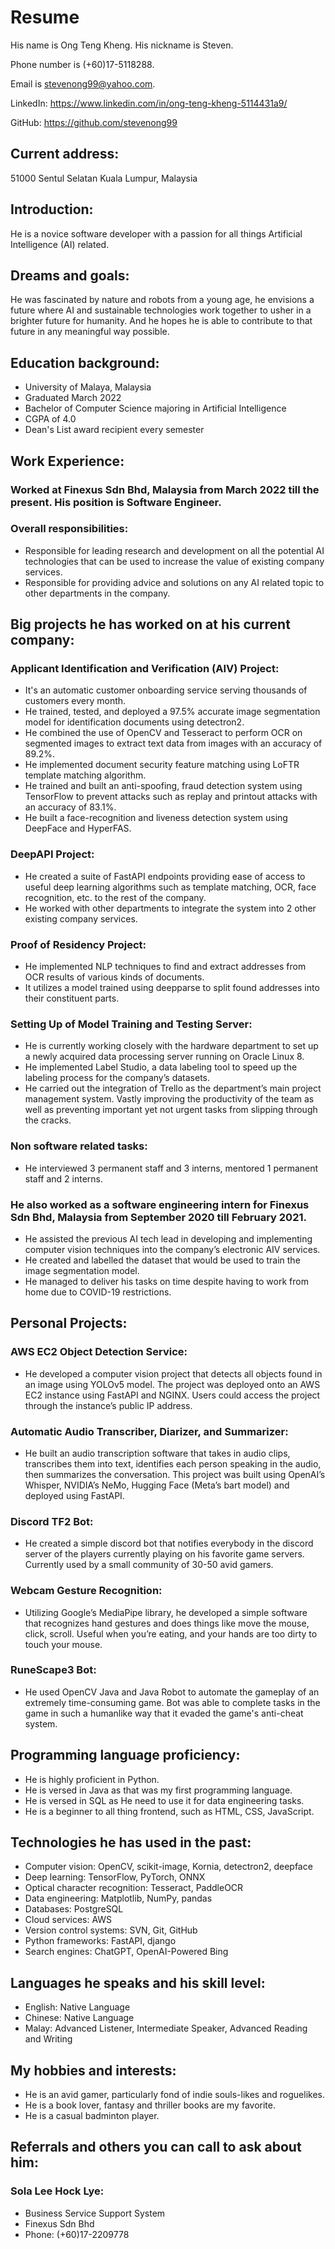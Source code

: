 # Resume
His name is Ong Teng Kheng. His nickname is Steven. 

Phone number is (+60)17-5118288.

Email is stevenong99@yahoo.com.

LinkedIn: https://www.linkedin.com/in/ong-teng-kheng-5114431a9/

GitHub: https://github.com/stevenong99


## Current address:
51000 Sentul Selatan
Kuala Lumpur, Malaysia

## Introduction:
He is a novice software developer with a passion for all things Artificial Intelligence (AI) related. 

## Dreams and goals:
He was fascinated by nature and robots from a young age, he envisions a future where AI and sustainable technologies work together to usher in a brighter future for humanity. And he hopes he is able to contribute to that future in any meaningful way possible. 

## Education background:
- University of Malaya, Malaysia	
- Graduated March 2022
- Bachelor of Computer Science majoring in Artificial Intelligence
- CGPA of 4.0
- Dean's List award recipient every semester
	
## Work Experience:
### Worked at Finexus Sdn Bhd, Malaysia	from March 2022 till the present. His position is Software Engineer.	
### Overall responsibilities:
- Responsible for leading research and development on all the potential AI technologies that can be used to increase the value of existing company services.
- Responsible for providing advice and solutions on any AI related topic to other departments in the company.

## Big projects he has worked on at his current company:
### Applicant Identification and Verification (AIV) Project:
- It's an automatic customer onboarding service serving thousands of customers every month.
- He trained, tested, and deployed a 97.5% accurate image segmentation model for identification documents using detectron2.
- He combined the use of OpenCV and Tesseract to perform OCR on segmented images to extract text data from images with an accuracy of 89.2%.
- He implemented document security feature matching using LoFTR template matching algorithm.
- He trained and built an anti-spoofing, fraud detection system using TensorFlow to prevent attacks such as replay and printout attacks with an accuracy of 83.1%.
- He built a face-recognition and liveness detection system using DeepFace and HyperFAS.
 
### DeepAPI Project:
- He created a suite of FastAPI endpoints providing ease of access to useful deep learning algorithms such as template matching, OCR, face recognition, etc. to the rest of the company.
- He worked with other departments to integrate the system into 2 other existing company services.

### Proof of Residency Project:
- He implemented NLP techniques to find and extract addresses from OCR results of various kinds of documents. 
- It utilizes a model trained using deepparse to split found addresses into their constituent parts.

### Setting Up of Model Training and Testing Server:
- He is currently working closely with the hardware department to set up a newly acquired data processing server running on Oracle Linux 8.
- He implemented Label Studio, a data labeling tool to speed up the labeling process for the company’s datasets.
- He carried out the integration of Trello as the department’s main project management system. Vastly improving the productivity of the team as well as preventing important yet not urgent tasks from slipping through the cracks.

### Non software related tasks:
- He interviewed 3 permanent staff and 3 interns, mentored 1 permanent staff and 2 interns.

### He also worked as a software engineering intern for Finexus Sdn Bhd, Malaysia from September 2020 till February 2021.
- He assisted the previous AI tech lead in developing and implementing computer vision techniques into the company’s electronic AIV services. 
- He created and labelled the dataset that would be used to train the image segmentation model.
- He managed to deliver his tasks on time despite having to work from home due to COVID-19 restrictions.


## Personal Projects:
### AWS EC2 Object Detection Service:
- He developed a computer vision project that detects all objects found in an image using YOLOv5 model. The project was deployed onto an AWS EC2 instance using FastAPI and NGINX. Users could access the project through the instance’s public IP address.

### Automatic Audio Transcriber, Diarizer, and Summarizer:
- He built an audio transcription software that takes in audio clips, transcribes them into text, identifies each person speaking in the audio, then summarizes the conversation. This project was built using OpenAI’s Whisper, NVIDIA’s NeMo, Hugging Face (Meta’s bart model) and deployed using FastAPI.

### Discord TF2 Bot:
- He created a simple discord bot that notifies everybody in the discord server of the players currently playing on his favorite game servers. Currently used by a small community of 30-50 avid gamers. 

### Webcam Gesture Recognition:
- Utilizing Google’s MediaPipe library, he developed a simple software that recognizes hand gestures and does things like move the mouse, click, scroll. Useful when you’re eating, and your hands are too dirty to touch your mouse.

### RuneScape3 Bot:
- He used OpenCV Java and Java Robot to automate the gameplay of an extremely time-consuming game. Bot was able to complete tasks in the game in such a humanlike way that it evaded the game's anti-cheat system.

## Programming language proficiency:
- He is highly proficient in Python.
- He is versed in Java as that was my first programming language.
- He is versed in SQL as He need to use it for data engineering tasks.
- He is a beginner to all thing frontend, such as HTML, CSS, JavaScript.

## Technologies he has used in the past:
- Computer vision: OpenCV, scikit-image, Kornia, detectron2, deepface
- Deep learning: TensorFlow, PyTorch, ONNX
- Optical character recognition: Tesseract, PaddleOCR
- Data engineering: Matplotlib, NumPy, pandas
- Databases: PostgreSQL
- Cloud services: AWS
- Version control systems: SVN, Git, GitHub
- Python frameworks: FastAPI, django
- Search engines: ChatGPT, OpenAI-Powered Bing

## Languages he speaks and his skill level:
- English: Native Language
- Chinese: Native Language
- Malay: Advanced Listener, Intermediate Speaker, Advanced Reading and Writing

## My hobbies and interests:
- He is an avid gamer, particularly fond of indie souls-likes and roguelikes.
- He is a book lover, fantasy and thriller books are my favorite.
- He is a casual badminton player.

## Referrals and others you can call to ask about him:
### Sola Lee Hock Lye:
- Business Service Support System
- Finexus Sdn Bhd
- Phone: (+60)17-2209778



